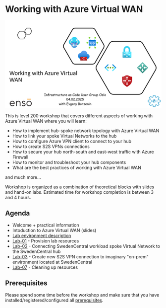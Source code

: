 # Working with Azure Virtual WAN

![logo](assets/images/logo.png)

This is level 200 workshop that covers different aspects of working with Azure Virtual WAN where you will learn:

- How to implement hub-spoke network topology with Azure Virtual WAN
- How to link your spoke Virtual Networks to the hub
- How to configure Azure VPN client to connect to your hub
- How to create S2S VPNs connections
- How to secure your hub north-south and east-west traffic with Azure Firewall
- How to monitor and troubleshoot your hub components
- What are the best practices of working with Azure Virtual WAN

and much more...

Workshop is organized as a combination of theoretical blocks with slides and hand-on labs. Estimated time for workshop completion is between 3 and 4 hours.

## Agenda

- Welcome + practical information
- Intoduction to Azure Virtual WAN (slides)
- [Lab environment description](lab-description.md)
- [Lab-01](labs/lab-01/index.md) - Provision lab resources
- [Lab-02](labs/lab-02/index.md) - Connecting SwedenCentral workload spoke Virtual Network to the SwedenCentral hub
- [Lab-03](labs/lab-03/index.md) - Create new S2S VPN connection to imaginary "on-prem" environment located at SwedenCentral
- [Lab-07](labs/lab-07/index.md) - Cleaning up resources

## Prerequisites

Please spend some time before the workshop and make sure that you have installed/registered/configured all [prerequisites](./prerequisites.md).